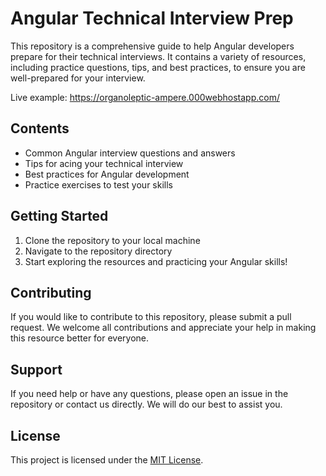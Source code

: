 # Angular Technical Interview Prep

This repository is a comprehensive guide to help Angular developers prepare for their technical interviews. It contains a variety of resources, including practice questions, tips, and best practices, to ensure you are well-prepared for your interview.

Live example: https://organoleptic-ampere.000webhostapp.com/

## Contents

- Common Angular interview questions and answers
- Tips for acing your technical interview
- Best practices for Angular development
- Practice exercises to test your skills

## Getting Started

1. Clone the repository to your local machine
2. Navigate to the repository directory
3. Start exploring the resources and practicing your Angular skills!

## Contributing

If you would like to contribute to this repository, please submit a pull request. We welcome all contributions and appreciate your help in making this resource better for everyone.

## Support

If you need help or have any questions, please open an issue in the repository or contact us directly. We will do our best to assist you.

## License

This project is licensed under the [MIT License](https://github.com/[your_username]/angular-technical-interview-prep/blob/master/LICENSE).


